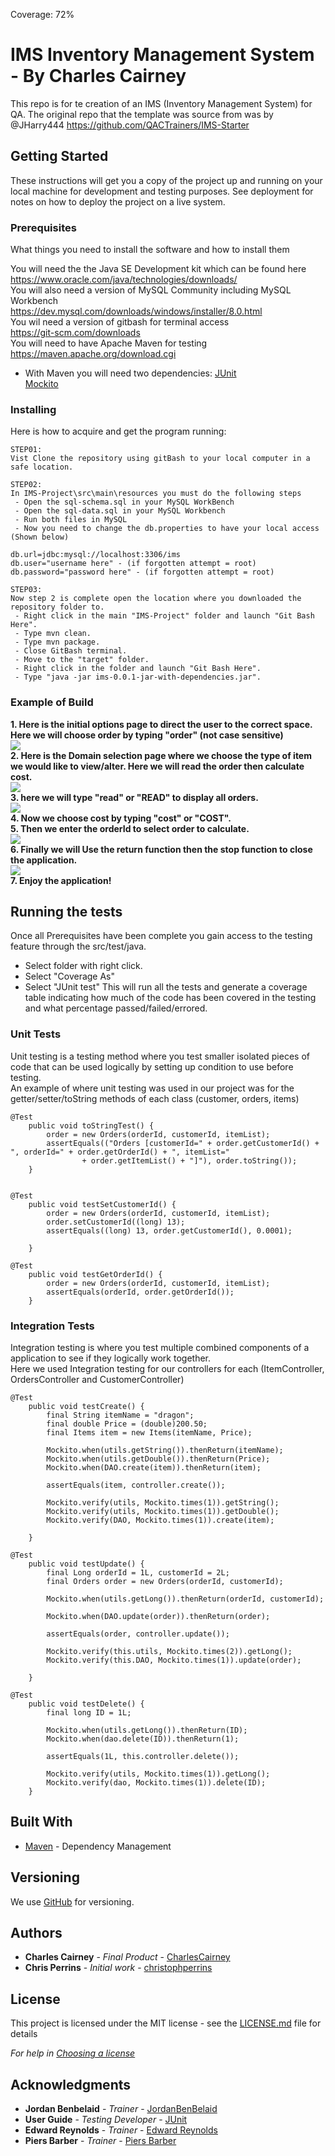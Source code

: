 Coverage: 72%
# IMS Inventory Management System - By Charles Cairney

This repo is for te creation of an IMS (Inventory Management System) for QA.
The original repo that the template was source from was by @JHarry444 https://github.com/QACTrainers/IMS-Starter

## Getting Started

These instructions will get you a copy of the project up and running on your local machine for development and testing purposes. See deployment for notes on how to deploy the project on a live system.

### Prerequisites

What things you need to install the software and how to install them

You will need the the Java SE Development kit which can be found here  <br>https://www.oracle.com/java/technologies/downloads/ <br>
You will also need a version of MySQL Community including MySQL Workbench  <br>https://dev.mysql.com/downloads/windows/installer/8.0.html <br>
You wil need a version of gitbash for terminal access <br>https://git-scm.com/downloads <br>
You will need to have Apache Maven for testing  <br>https://maven.apache.org/download.cgi <br>
 - With Maven you will need two dependencies:
         [JUnit](https://mvnrepository.com/artifact/junit/junit) <br>
        [Mockito](https://mvnrepository.com/artifact/org.mockito/mockito-core) <br>

### Installing

Here is how to acquire and get the program running: <br>
```
STEP01:
Vist Clone the repository using gitBash to your local computer in a safe location.
```
```
STEP02:
In IMS-Project\src\main\resources you must do the following steps
 - Open the sql-schema.sql in your MySQL WorkBench
 - Open the sql-data.sql in your MySQL Workbench
 - Run both files in MySQL 
 - Now you need to change the db.properties to have your local access (Shown below)

db.url=jdbc:mysql://localhost:3306/ims
db.user="username here" - (if forgotten attempt = root)
db.password="password here" - (if forgotten attempt = root)
```
```
STEP03:
Now step 2 is complete open the location where you downloaded the repository folder to.
 - Right click in the main "IMS-Project" folder and launch "Git Bash Here".
 - Type mvn clean.
 - Type mvn package.
 - Close GitBash terminal.
 - Move to the "target" folder.
 - Right click in the folder and launch "Git Bash Here".
 - Type "java -jar ims-0.0.1-jar-with-dependencies.jar".
```
### Example of Build

<b>1. Here is the initial options page to direct the user to the correct space. Here we will choose order by typing "order" (not case sensitive)</b><br>
<img src=https://i.imgur.com/u7XVQd5.png/><br>
<b>2. Here is the Domain selection page where we choose the type of item we would like to view/alter. Here we will read the order then calculate cost.</b><br>
<img src=https://i.imgur.com/yhFLKkZ.png/><br>
<b>3. here we will type "read" or "READ" to display all orders.</b><br>
<img src=https://i.imgur.com/jjbg6GD.png/><br>
<b>4. Now we choose cost by typing "cost" or "COST".</b><br>
<b>5. Then we enter the orderId to select order to calculate.</b><br>
<img src=https://i.imgur.com/UtnLZyl.png/><br>
<b>6. Finally we will Use the return function then the stop function to close the application.</b><br>
<img src=https://i.imgur.com/LzuOEpv.png/><br>
<b>7. Enjoy the application!</b>



## Running the tests

Once all Prerequisites have been complete you gain access to the testing feature through the src/test/java.<br>
- Select folder with right click.
- Select "Coverage As"
- Select "JUnit test"
This will run all the tests and generate a coverage table indicating how much of the code has been covered in the testing and what percentage passed/failed/errored.

### Unit Tests 

Unit testing is a testing method where you test smaller isolated pieces of code that can be used logically by setting up condition to use before testing.<br>
An example of where unit testing was used in our project was for the getter/setter/toString methods of each class (customer, orders, items)<br>

```
@Test
	public void toStringTest() {
		order = new Orders(orderId, customerId, itemList);
		assertEquals(("Orders [customerId=" + order.getCustomerId() + ", orderId=" + order.getOrderId() + ", itemList="
				+ order.getItemList() + "]"), order.toString());
	}
  
```
```
@Test
	public void testSetCustomerId() {
		order = new Orders(orderId, customerId, itemList);
		order.setCustomerId((long) 13);
		assertEquals((long) 13, order.getCustomerId(), 0.0001);

	}
```
```
@Test
	public void testGetOrderId() {
		order = new Orders(orderId, customerId, itemList);
		assertEquals(orderId, order.getOrderId());
	}
```



### Integration Tests 
Integration testing is where you test multiple combined components of a application to see if they logically work together.<br>
Here we used Integration testing for our controllers for each (ItemController, OrdersController and CustomerController)<br>

```
@Test
	public void testCreate() {
		final String itemName = "dragon";
		final double Price = (double)200.50;
		final Items item = new Items(itemName, Price);

		Mockito.when(utils.getString()).thenReturn(itemName);
		Mockito.when(utils.getDouble()).thenReturn(Price);
		Mockito.when(DAO.create(item)).thenReturn(item);

		assertEquals(item, controller.create());

		Mockito.verify(utils, Mockito.times(1)).getString();
		Mockito.verify(utils, Mockito.times(1)).getDouble();
		Mockito.verify(DAO, Mockito.times(1)).create(item);

	}
```
```
@Test
	public void testUpdate() {
		final Long orderId = 1L, customerId = 2L;
		final Orders order = new Orders(orderId, customerId);

		Mockito.when(utils.getLong()).thenReturn(orderId, customerId);
		
		Mockito.when(DAO.update(order)).thenReturn(order);
		
		assertEquals(order, controller.update());
		
		Mockito.verify(this.utils, Mockito.times(2)).getLong();
		Mockito.verify(this.DAO, Mockito.times(1)).update(order);
		
	}
```
```
@Test
	public void testDelete() {
		final long ID = 1L;

		Mockito.when(utils.getLong()).thenReturn(ID);
		Mockito.when(dao.delete(ID)).thenReturn(1);

		assertEquals(1L, this.controller.delete());

		Mockito.verify(utils, Mockito.times(1)).getLong();
		Mockito.verify(dao, Mockito.times(1)).delete(ID);
	}
```

## Built With

* [Maven](https://maven.apache.org/) - Dependency Management

## Versioning

We use [GitHub](https://github.com/) for versioning.

## Authors

* **Charles Cairney** - *Final Product* - [CharlesCairney](https://github.com/CSCairney)
* **Chris Perrins** - *Initial work* - [christophperrins](https://github.com/christophperrins)

## License

This project is licensed under the MIT license - see the [LICENSE.md](LICENSE.md) file for details 

*For help in [Choosing a license](https://choosealicense.com/)*

## Acknowledgments

* **Jordan Benbelaid** - *Trainer* - [JordanBenBelaid](https://github.com/jordanbenbelaid)
* **User Guide** - *Testing Developer* - [JUnit](https://junit.org/junit5/docs/current/user-guide/#running-tests)
* **Edward Reynolds** - *Trainer* - [Edward Reynolds](https://github.com/Edrz-96)
* **Piers Barber** - *Trainer* - [Piers Barber](https://github.com/PCMBarber)
